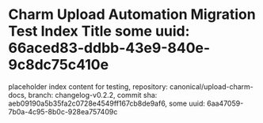# Charm Upload Automation Migration Test Index Title some uuid: 66aced83-ddbb-43e9-840e-9c8dc75c410e
 placeholder index content for testing,  repository: canonical/upload-charm-docs,  branch: changelog-v0.2.2,  commit sha: aeb09190a5b35fa2c0728e4549ff167cb8de9af6,  some uuid: 6aa47059-7b0a-4c95-8b0c-928ea757409c
